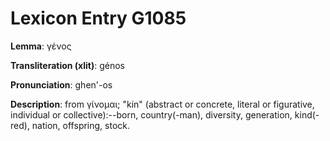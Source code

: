 # Lexicon Entry G1085

**Lemma**: γένος

**Transliteration (xlit)**: génos

**Pronunciation**: ghen'-os

**Description**:
from γίνομαι; "kin" (abstract or concrete, literal or figurative, individual or collective):--born, country(-man), diversity, generation, kind(-red), nation, offspring, stock.

